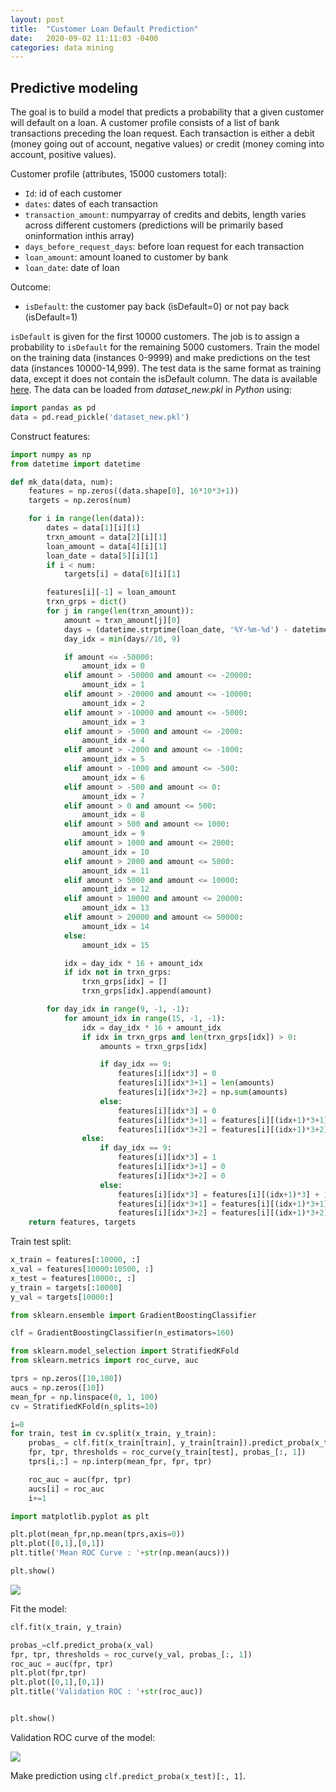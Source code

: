 ```yaml
---
layout: post
title:  "Customer Loan Default Prediction"
date:   2020-09-02 11:11:03 -0400
categories: data mining
---
```

## Predictive modeling
The goal is to build a model that predicts a probability that a given customer will default on a loan. A customer profile consists of a list of bank transactions preceding the loan request. Each transaction is either a debit (money going out of account, negative values) or credit (money coming into account, positive values).

Customer profile (attributes, 15000 customers total):
- `Id`: id of each customer
- `dates`: dates of each transaction
- `transaction_amount`: numpyarray of credits and debits, length varies across different customers (predictions will be primarily based oninformation inthis array)
- `days_before_request_days`: before loan request for each transaction
- `loan_amount`: amount loaned to customer by bank
- `loan_date`: date of loan

Outcome:
- `isDefault`: the customer pay back (isDefault=0) or not pay back (isDefault=1)

`isDefault` is given for the first 10000 customers. The job is to assign a probability to `isDefault` for the remaining 5000 customers. Train the model on the training data (instances 0-9999) and make predictions on the test data (instances 10000-14,999). The test data is the same format as training data, except it does not contain the isDefault column. The data is available [here](https://drive.google.com/open?id=1Z-MWlKyc77FNopv_sKBiWU1k3Ob-VGeT). The data can be loaded from *dataset_new.pkl* in *Python* using:

```python
import pandas as pd
data = pd.read_pickle('dataset_new.pkl')
```

Construct features:

```python
import numpy as np
from datetime import datetime

def mk_data(data, num):
    features = np.zeros((data.shape[0], 16*10*3+1))
    targets = np.zeros(num)

    for i in range(len(data)):
        dates = data[1][i][1]
        trxn_amount = data[2][i][1]
        loan_amount = data[4][i][1]
        loan_date = data[5][i][1]
        if i < num:
            targets[i] = data[6][i][1]

        features[i][-1] = loan_amount
        trxn_grps = dict()
        for j in range(len(trxn_amount)):
            amount = trxn_amount[j][0]
            days = (datetime.strptime(loan_date, '%Y-%m-%d') - datetime.strptime(dates[j], '%Y-%m-%d')).days
            day_idx = min(days//10, 9)

            if amount <= -50000:
                amount_idx = 0
            elif amount > -50000 and amount <= -20000:
                amount_idx = 1
            elif amount > -20000 and amount <= -10000:
                amount_idx = 2
            elif amount > -10000 and amount <= -5000:
                amount_idx = 3
            elif amount > -5000 and amount <= -2000:
                amount_idx = 4
            elif amount > -2000 and amount <= -1000:
                amount_idx = 5
            elif amount > -1000 and amount <= -500:
                amount_idx = 6
            elif amount > -500 and amount <= 0:
                amount_idx = 7
            elif amount > 0 and amount <= 500:
                amount_idx = 8
            elif amount > 500 and amount <= 1000:
                amount_idx = 9
            elif amount > 1000 and amount <= 2000:
                amount_idx = 10
            elif amount > 2000 and amount <= 5000:
                amount_idx = 11
            elif amount > 5000 and amount <= 10000:
                amount_idx = 12
            elif amount > 10000 and amount <= 20000:
                amount_idx = 13
            elif amount > 20000 and amount <= 50000:
                amount_idx = 14
            else:
                amount_idx = 15

            idx = day_idx * 16 + amount_idx  
            if idx not in trxn_grps:
                trxn_grps[idx] = []
                trxn_grps[idx].append(amount)

        for day_idx in range(9, -1, -1):
            for amount_idx in range(15, -1, -1):
                idx = day_idx * 16 + amount_idx
                if idx in trxn_grps and len(trxn_grps[idx]) > 0:
                    amounts = trxn_grps[idx]

                    if day_idx == 9:
                        features[i][idx*3] = 0
                        features[i][idx*3+1] = len(amounts)
                        features[i][idx*3+2] = np.sum(amounts)
                    else:
                        features[i][idx*3] = 0
                        features[i][idx*3+1] = features[i][(idx+1)*3+1] + len(amounts)
                        features[i][idx*3+2] = features[i][(idx+1)*3+2] + np.sum(amounts)
                else:
                    if day_idx == 9:
                        features[i][idx*3] = 1
                        features[i][idx*3+1] = 0
                        features[i][idx*3+2] = 0
                    else:
                        features[i][idx*3] = features[i][(idx+1)*3] + 1
                        features[i][idx*3+1] = features[i][(idx+1)*3+1]
                        features[i][idx*3+2] = features[i][(idx+1)*3+2]
    return features, targets
```

Train test split:

```python
x_train = features[:10000, :]
x_val = features[10000:10500, :]
x_test = features[10000:, :]
y_train = targets[:10000]
y_val = targets[10000:]

from sklearn.ensemble import GradientBoostingClassifier

clf = GradientBoostingClassifier(n_estimators=160)

from sklearn.model_selection import StratifiedKFold
from sklearn.metrics import roc_curve, auc

tprs = np.zeros([10,100])
aucs = np.zeros([10])
mean_fpr = np.linspace(0, 1, 100)
cv = StratifiedKFold(n_splits=10)

i=0
for train, test in cv.split(x_train, y_train):
    probas_ = clf.fit(x_train[train], y_train[train]).predict_proba(x_train[test])
    fpr, tpr, thresholds = roc_curve(y_train[test], probas_[:, 1])
    tprs[i,:] = np.interp(mean_fpr, fpr, tpr)

    roc_auc = auc(fpr, tpr)
    aucs[i] = roc_auc
    i+=1

import matplotlib.pyplot as plt

plt.plot(mean_fpr,np.mean(tprs,axis=0))
plt.plot([0,1],[0,1])
plt.title('Mean ROC Curve : '+str(np.mean(aucs)))

plt.show()
```

![](https://zyz9066.github.io/images/505/p1.png)

Fit the model:

```python
clf.fit(x_train, y_train)

probas_=clf.predict_proba(x_val)
fpr, tpr, thresholds = roc_curve(y_val, probas_[:, 1])
roc_auc = auc(fpr, tpr)
plt.plot(fpr,tpr)
plt.plot([0,1],[0,1])
plt.title('Validation ROC : '+str(roc_auc))


plt.show()
```

Validation ROC curve of the model:

![](https://zyz9066.github.io/images/505/p2.png)

Make prediction using `clf.predict_proba(x_test)[:, 1]`.

